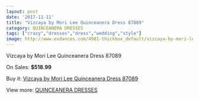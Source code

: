 ```yaml
---
layout: post
date: '2017-11-11'
title: "Vizcaya by Mori Lee Quinceanera Dress 87089"
category: QUINCEANERA DRESSES
tags: ["crazy","dresses","dress","wedding","style"]
image: http://www.eudances.com/4981-thickbox_default/vizcaya-by-mori-lee-quinceanera-dress-87089.jpg
---
```

Vizcaya by Mori Lee Quinceanera Dress 87089

On Sales: **$518.99**
<a href="https://www.eudances.com/en/quinceanera-dresses/1680-vizcaya-by-mori-lee-quinceanera-dress-87089.html"><amp-img layout="responsive" width="600" height="600" src="//www.eudances.com/4981-thickbox_default/vizcaya-by-mori-lee-quinceanera-dress-87089.jpg" alt="Vizcaya by Mori Lee Quinceanera Dress 87089 0" /></a>
<a href="https://www.eudances.com/en/quinceanera-dresses/1680-vizcaya-by-mori-lee-quinceanera-dress-87089.html"><amp-img layout="responsive" width="600" height="600" src="//www.eudances.com/4982-thickbox_default/vizcaya-by-mori-lee-quinceanera-dress-87089.jpg" alt="Vizcaya by Mori Lee Quinceanera Dress 87089 1" /></a>

Buy it: [Vizcaya by Mori Lee Quinceanera Dress 87089](https://www.eudances.com/en/quinceanera-dresses/1680-vizcaya-by-mori-lee-quinceanera-dress-87089.html "Vizcaya by Mori Lee Quinceanera Dress 87089")

View more: [QUINCEANERA DRESSES](https://www.eudances.com/en/17-quinceanera-dresses "QUINCEANERA DRESSES")